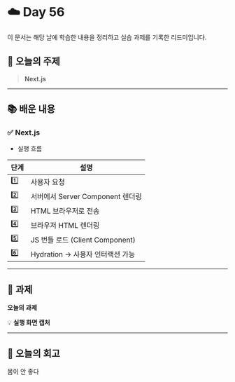 # ☁️ Day 56
이 문서는 해당 날에 학습한 내용을 정리하고 실습 과제를 기록한 리드미입니다.

## 🔖 오늘의 주제
> **Next.js**

---

## 📚 배운 내용
### ✅ Next.js

- 실행 흐름

| 단계  | 설명                          |
| --- | --------------------------- |
| 1️⃣ | 사용자 요청                      |
| 2️⃣ | 서버에서 Server Component 렌더링   |
| 3️⃣ | HTML 브라우저로 전송               |
| 4️⃣ | 브라우저 HTML 렌더링               |
| 5️⃣ | JS 번들 로드 (Client Component) |
| 6️⃣ | Hydration → 사용자 인터랙션 가능     |



--- 

## 📝 과제

**오늘의 과제**
>

💡 **실행 화면 캡처**




---

## 💭 오늘의 회고
몸이 안 좋다
